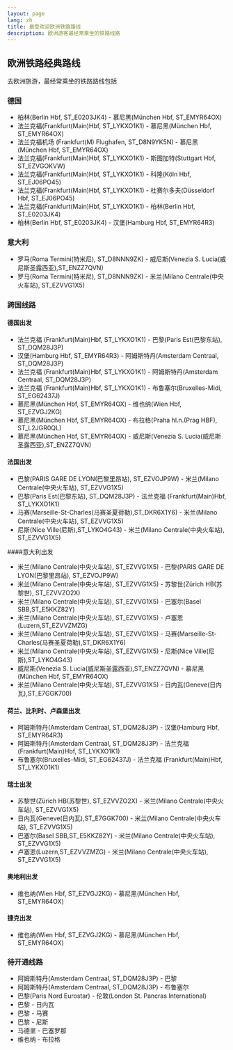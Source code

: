 ```yaml
---
layout: page
lang: zh
title: 最受欢迎欧洲铁路路线
description: 欧洲游客最经常乘坐的铁路线路
---
```


##  欧洲铁路经典路线
去欧洲旅游，最经常乘坐的铁路路线包括

### 德国
*   柏林(Berlin Hbf, ST_E0203JK4) - 慕尼黑(München Hbf, ST_EMYR64OX)
*   法兰克福(Frankfurt(Main)Hbf, ST_LYKXO1K1) - 慕尼黑(München Hbf, ST_EMYR64OX)
*   法兰克福机场 (Frankfurt(M) Flughafen, ST_D8N9YK5N) - 慕尼黑(München Hbf, ST_EMYR64OX)
*   法兰克福(Frankfurt(Main)Hbf, ST_LYKXO1K1) - 斯图加特(Stuttgart Hbf, ST_EZVGOKVW)
*   法兰克福(Frankfurt(Main)Hbf, ST_LYKXO1K1) - 科隆(Köln Hbf, ST_EJ06PO45)
*   法兰克福(Frankfurt(Main)Hbf, ST_LYKXO1K1) - 杜赛尔多夫(Düsseldorf Hbf, ST_EJ06PO45)
*   法兰克福(Frankfurt(Main)Hbf, ST_LYKXO1K1) - 柏林(Berlin Hbf, ST_E0203JK4)
*   柏林(Berlin Hbf, ST_E0203JK4) - 汉堡(Hamburg Hbf, ST_EMYR64R3)

### 意大利
*   罗马(Roma Termini(特米尼), ST_D8NNN9ZK) - 威尼斯(Venezia S. Lucia(威尼斯圣露西亚),ST_ENZZ7QVN)
*   罗马(Roma Termini(特米尼), ST_D8NNN9ZK) - 米兰(Milano Centrale(中央火车站), ST_EZVVG1X5)

###	跨国线路

#### 德国出发
*   法兰克福 (Frankfurt(Main)Hbf, ST_LYKXO1K1) - 巴黎(Paris Est(巴黎东站), ST_DQM28J3P)
*   汉堡(Hamburg Hbf, ST_EMYR64R3) - 阿姆斯特丹(Amsterdam Centraal, ST_DQM28J3P)
*   法兰克福 (Frankfurt(Main)Hbf, ST_LYKXO1K1) - 阿姆斯特丹(Amsterdam Centraal, ST_DQM28J3P)
*   法兰克福 (Frankfurt(Main)Hbf, ST_LYKXO1K1) - 布鲁塞尔(Bruxelles-Midi, ST_EG62437J)
*   慕尼黑(München Hbf, ST_EMYR64OX) - 维也纳(Wien Hbf, ST_EZVGJ2KG)
*   慕尼黑(München Hbf, ST_EMYR64OX) - 布拉格(Praha hl.n.(Prag HBF), ST_L2JGR0QL)
*   慕尼黑(München Hbf, ST_EMYR64OX) - 威尼斯(Venezia S. Lucia(威尼斯圣露西亚),ST_ENZZ7QVN)

#### 法国出发
*   巴黎(PARIS GARE DE LYON(巴黎里昂站), ST_EZVOJP9W) - 米兰(Milano Centrale(中央火车站), ST_EZVVG1X5)
*   巴黎(Paris Est(巴黎东站), ST_DQM28J3P) - 法兰克福 (Frankfurt(Main)Hbf, ST_LYKXO1K1)
*   马赛(Marseille-St-Charles(马赛圣夏荷勒),ST_DKR6X1Y6) - 米兰(Milano Centrale(中央火车站), ST_EZVVG1X5)
*   尼斯(Nice Ville(尼斯),ST_LYKO4G43) - 米兰(Milano Centrale(中央火车站), ST_EZVVG1X5)

####意大利出发
*   米兰(Milano Centrale(中央火车站), ST_EZVVG1X5) - 巴黎(PARIS GARE DE LYON(巴黎里昂站), ST_EZVOJP9W)
*   米兰(Milano Centrale(中央火车站), ST_EZVVG1X5) - 苏黎世(Zürich HB(苏黎世), ST_EZVVZO2X)
*   米兰(Milano Centrale(中央火车站), ST_EZVVG1X5) - 巴塞尔(Basel SBB,ST_E5KKZ82Y)
*   米兰(Milano Centrale(中央火车站), ST_EZVVG1X5) - 卢塞恩(Luzern,ST_EZVVZMZG)
*   米兰(Milano Centrale(中央火车站), ST_EZVVG1X5) - 马赛(Marseille-St-Charles(马赛圣夏荷勒),ST_DKR6X1Y6)
*   米兰(Milano Centrale(中央火车站), ST_EZVVG1X5) - 尼斯(Nice Ville(尼斯),ST_LYKO4G43)
*   威尼斯(Venezia S. Lucia(威尼斯圣露西亚),ST_ENZZ7QVN) - 慕尼黑(München Hbf, ST_EMYR64OX)
*   米兰(Milano Centrale(中央火车站), ST_EZVVG1X5) - 日内瓦(Geneve(日内瓦),ST_E7GGK700)

#### 荷兰、比利时、卢森堡出发
*   阿姆斯特丹(Amsterdam Centraal, ST_DQM28J3P) - 汉堡(Hamburg Hbf, ST_EMYR64R3)
*   阿姆斯特丹(Amsterdam Centraal, ST_DQM28J3P) - 法兰克福 (Frankfurt(Main)Hbf, ST_LYKXO1K1)
*   布鲁塞尔(Bruxelles-Midi, ST_EG62437J) - 法兰克福 (Frankfurt(Main)Hbf, ST_LYKXO1K1)

#### 瑞士出发
*   苏黎世(Zürich HB(苏黎世), ST_EZVVZO2X) - 米兰(Milano Centrale(中央火车站), ST_EZVVG1X5)
*   日内瓦(Geneve(日内瓦),ST_E7GGK700) - 米兰(Milano Centrale(中央火车站), ST_EZVVG1X5)
*   巴塞尔(Basel SBB,ST_E5KKZ82Y) - 米兰(Milano Centrale(中央火车站), ST_EZVVG1X5)
*   卢塞恩(Luzern,ST_EZVVZMZG) - 米兰(Milano Centrale(中央火车站), ST_EZVVG1X5)

#### 奥地利出发
*   维也纳(Wien Hbf, ST_EZVGJ2KG) - 慕尼黑(München Hbf, ST_EMYR64OX)

#### 捷克出发
*   维也纳(Wien Hbf, ST_EZVGJ2KG) - 慕尼黑(München Hbf, ST_EMYR64OX)


### 待开通线路
*   阿姆斯特丹(Amsterdam Centraal, ST_DQM28J3P) - 巴黎
*   阿姆斯特丹(Amsterdam Centraal, ST_DQM28J3P) - 布鲁塞尔
*   巴黎(Paris Nord Eurostar) - 伦敦(London St. Pancras International)
*   巴黎 - 日内瓦
*   巴黎 - 马赛
*   巴黎 - 尼斯
*   马德里 - 巴塞罗那
*   维也纳 - 布拉格
